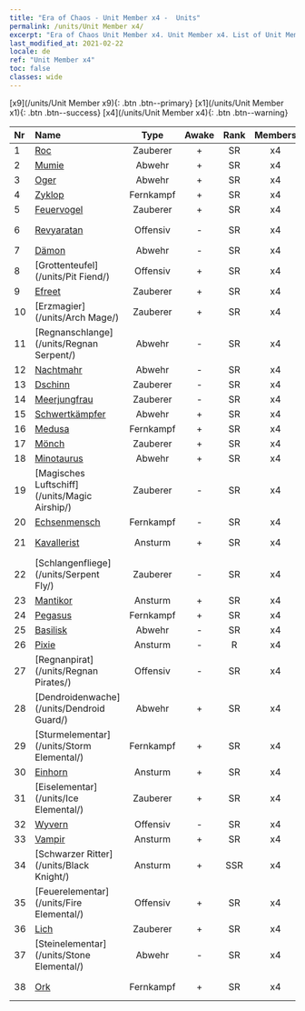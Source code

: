 ```yaml
---
title: "Era of Chaos - Unit Member x4 -  Units"
permalink: /units/Unit Member x4/
excerpt: "Era of Chaos Unit Member x4. Unit Member x4. List of Unit Member in Era of Chaos"
last_modified_at: 2021-02-22
locale: de
ref: "Unit Member x4"
toc: false
classes: wide
---
```

 [x9](/units/Unit Member x9){: .btn .btn--primary} [x1](/units/Unit Member x1){: .btn .btn--success} [x4](/units/Unit Member x4){: .btn .btn--warning} 

  | Nr |         Name        |   Type   | Awake |    Rank   |   Members     |  Stars  |  Attack  |     HP    | Awaken Name  |
  |:---|:--------------------|:--------:|:-----:|:---------:|:-------------:|:-------:|:--------:|:---------:|:-------------|
  | 1 | [Roc](/units/Roc/) | Zauberer | + | SR | x4 | <i class="fas fa-star"/><i class="fas fa-star"/> | 792.0 | 4978 |  Donnervogel  |
  | 2 | [Mumie](/units/Mummy/) | Abwehr | + | SR | x4 | <i class="fas fa-star"/><i class="fas fa-star"/><i class="fas fa-star"/> | 141.0 | 2691 |  Mumienkönig  |
  | 3 | [Oger](/units/Ogre/) | Abwehr | + | SR | x4 | <i class="fas fa-star"/><i class="fas fa-star"/> | 107.6 | 2523 |  Ogermagier  |
  | 4 | [Zyklop](/units/Cyclops/) | Fernkampf | + | SR | x4 | <i class="fas fa-star"/><i class="fas fa-star"/> | 678.8 | 5091 |  Zyklopenkönig  |
  | 5 | [Feuervogel](/units/Firebird/) | Zauberer | + | SR | x4 | <i class="fas fa-star"/><i class="fas fa-star"/><i class="fas fa-star"/> | 848.5 | 4525 |  Phönix  |
  | 6 | [Revyaratan](/units/Revyaratan/) | Offensiv | - | SR | x4 | <i class="fas fa-star"/><i class="fas fa-star"/><i class="fas fa-star"/> | 1267.1 | 7128 |  Uraltes Seemonster  |
  | 7 | [Dämon](/units/Demon/) | Abwehr | - | SR | x4 | <i class="fas fa-star"/><i class="fas fa-star"/> | 114.4 | 2489 |    |
  | 8 | [Grottenteufel](/units/Pit Fiend/) | Offensiv | + | SR | x4 | <i class="fas fa-star"/><i class="fas fa-star"/> | 174.9 | 1850 |  Foltermeister  |
  | 9 | [Efreet](/units/Efreeti/) | Zauberer | + | SR | x4 | <i class="fas fa-star"/><i class="fas fa-star"/> | 225.4 | 1446 |  Efreetsultan  |
  | 10 | [Erzmagier](/units/Arch Mage/) | Zauberer | + | SR | x4 | <i class="fas fa-star"/><i class="fas fa-star"/> | 54.6 | 1324 |  Erzmagier  |
  | 11 | [Regnanschlange](/units/Regnan Serpent/) | Abwehr | - | SR | x4 | <i class="fas fa-star"/><i class="fas fa-star"/><i class="fas fa-star"/> | 100.9 | 3027 |    |
  | 12 | [Nachtmahr](/units/Nightmare/) | Abwehr | - | SR | x4 | <i class="fas fa-star"/><i class="fas fa-star"/><i class="fas fa-star"/> | 84.1 | 2691 |    |
  | 13 | [Dschinn](/units/Genie/) | Zauberer | - | SR | x4 | <i class="fas fa-star"/><i class="fas fa-star"/><i class="fas fa-star"/> | 102.6 | 662 |  Meisterdschinn  |
  | 14 | [Meerjungfrau](/units/Mermaid/) | Zauberer | - | SR | x4 | <i class="fas fa-star"/><i class="fas fa-star"/><i class="fas fa-star"/> | 185.0 | 1648 |   -   |
  | 15 | [Schwertkämpfer](/units/Swordsman/) | Abwehr | + | SR | x4 | <i class="fas fa-star"/><i class="fas fa-star"/> | 54.6 | 1324 |  Kreuzritter  |
  | 16 | [Medusa](/units/Medusa/) | Fernkampf | + | SR | x4 | <i class="fas fa-star"/><i class="fas fa-star"/><i class="fas fa-star"/> | 202.0 | 1144 |  Medusenkönigin  |
  | 17 | [Mönch](/units/Monk/) | Zauberer | + | SR | x4 | <i class="fas fa-star"/> | 102.6 | 662 |  Zelot  |
  | 18 | [Minotaurus](/units/Minotaur/) | Abwehr | + | SR | x4 | <i class="fas fa-star"/><i class="fas fa-star"/> | 108.0 | 2725 |  Minotaurenkönig  |
  | 19 | [Magisches Luftschiff](/units/Magic Airship/) | Zauberer | - | SR | x4 | <i class="fas fa-star"/><i class="fas fa-star"/><i class="fas fa-star"/> | 208.5 | 1715 |   -   |
  | 20 | [Echsenmensch](/units/Lizardman/) | Fernkampf | - | SR | x4 | <i class="fas fa-star"/><i class="fas fa-star"/> | 174.9 | 1144 |   -   |
  | 21 | [Kavallerist](/units/Cavalier/) | Ansturm | + | SR | x4 | <i class="fas fa-star"/> | 79.4 | 811 |  Champion Knights  |
  | 22 | [Schlangenfliege](/units/Serpent Fly/) | Zauberer | - | SR | x4 | <i class="fas fa-star"/><i class="fas fa-star"/> | 178.3 | 1615 |    |
  | 23 | [Mantikor](/units/Manticore/) | Ansturm | + | SR | x4 | <i class="fas fa-star"/><i class="fas fa-star"/><i class="fas fa-star"/> | 174.9 | 1917 |  Skorpikor  |
  | 24 | [Pegasus](/units/Pegasus/) | Fernkampf | + | SR | x4 | <i class="fas fa-star"/><i class="fas fa-star"/> | 195.1 | 1144 |  Silberpegasus  |
  | 25 | [Basilisk](/units/Basilisk/) | Abwehr | - | SR | x4 | <i class="fas fa-star"/><i class="fas fa-star"/><i class="fas fa-star"/> | 121.1 | 2859 |   -   |
  | 26 | [Pixie](/units/Sprite/) | Ansturm | - | R | x4 | <i class="fas fa-star"/> | 69.5 | 993 |    |
  | 27 | [Regnanpirat](/units/Regnan Pirates/) | Offensiv | - | SR | x4 | <i class="fas fa-star"/><i class="fas fa-star"/> | 99.3 | 695 |  König der Piraten  |
  | 28 | [Dendroidenwache](/units/Dendroid Guard/) | Abwehr | + | SR | x4 | <i class="fas fa-star"/><i class="fas fa-star"/> | 396.0 | 10182 |  Dendroidensoldat  |
  | 29 | [Sturmelementar](/units/Storm Elemental/) | Fernkampf | + | SR | x4 | <i class="fas fa-star"/><i class="fas fa-star"/> | 99.2 | 662 |  Blitzgewitter  |
  | 30 | [Einhorn](/units/Unicorn/) | Ansturm | + | SR | x4 | <i class="fas fa-star"/><i class="fas fa-star"/> | 151.4 | 1850 |  Kriegseinhorn  |
  | 31 | [Eiselementar](/units/Ice Elemental/) | Zauberer | + | SR | x4 | <i class="fas fa-star"/><i class="fas fa-star"/> | 111.0 | 744 |  Stiller Schneegeist  |
  | 32 | [Wyvern](/units/Wyvern/) | Offensiv | - | SR | x4 | <i class="fas fa-star"/><i class="fas fa-star"/><i class="fas fa-star"/> | 500.0 | 5544 |  Wyvernkönig  |
  | 33 | [Vampir](/units/Vampire/) | Ansturm | + | SR | x4 | <i class="fas fa-star"/><i class="fas fa-star"/> | 74.4 | 910 |  Vampirlord  |
  | 34 | [Schwarzer Ritter](/units/Black Knight/) | Ansturm | + | SSR | x4 | <i class="fas fa-star"/><i class="fas fa-star"/><i class="fas fa-star"/> | 115.8 | 910 |  Schattenritter  |
  | 35 | [Feuerelementar](/units/Fire Elemental/) | Offensiv | + | SR | x4 | <i class="fas fa-star"/><i class="fas fa-star"/> | 195.0 | 1682 |  Energieelementar  |
  | 36 | [Lich](/units/Lich/) | Zauberer | + | SR | x4 | <i class="fas fa-star"/><i class="fas fa-star"/><i class="fas fa-star"/> | 228.7 | 1581 |  Todes-Lich  |
  | 37 | [Steinelementar](/units/Stone Elemental/) | Abwehr | - | SR | x4 | <i class="fas fa-star"/><i class="fas fa-star"/><i class="fas fa-star"/> | 121.0 | 2825 |   -   |
  | 38 | [Ork](/units/Orc/) | Fernkampf | + | SR | x4 | <i class="fas fa-star"/><i class="fas fa-star"/> | 82.7 | 662 |  Ork-Kommandant  |
